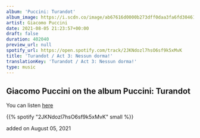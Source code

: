 ```yaml
---
album: 'Puccini: Turandot'
album_image: https://i.scdn.co/image/ab67616d0000b273dff0daa3fa6fd30461991dec
artist: Giacomo Puccini
date: 2021-08-05 21:23:57+00:00
draft: false
duration: 402040
preview_url: null
spotify_url: https://open.spotify.com/track/2JKNdozl7hsO6sf9k5xMvK
title: 'Turandot / Act 3: Nessun dorma!'
translationKey: 'Turandot / Act 3: Nessun dorma!'
type: music
---
```


## Giacomo Puccini on the album Puccini: Turandot

You can listen [here](https://open.spotify.com/track/2JKNdozl7hsO6sf9k5xMvK)

{{% spotify "2JKNdozl7hsO6sf9k5xMvK" small %}}

added on August 05, 2021